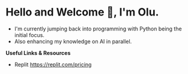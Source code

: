 <!--
**olu2017/olu2017** is a ✨ _special_ ✨ repository because its `README.md` (this file) appears on your GitHub profile.

Here are some ideas to get you started:

- 🔭 I’m currently working on ...
- 🌱 I’m currently learning ...
- 👯 I’m looking to collaborate on ...
- 🤔 I’m looking for help with ...
- 💬 Ask me about ...
- 📫 How to reach me: ...
- 😄 Pronouns: ...
- ⚡ Fun fact: ...
-->
# Hello and Welcome 👋, I'm Olu.
- I'm currently jumping back into programming with Python being the initial focus.
- Also enhancing my knowledge on AI in parallel.

**Useful Links & Resources**
- Replit https://replit.com/pricing 
